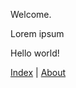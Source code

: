 ﻿---
HeaderIndex: 0
Date: 11/19/2021
Title: Home
---

Welcome.

Lorem ipsum

Hello world!

[Index](/) | [About](/about.md)